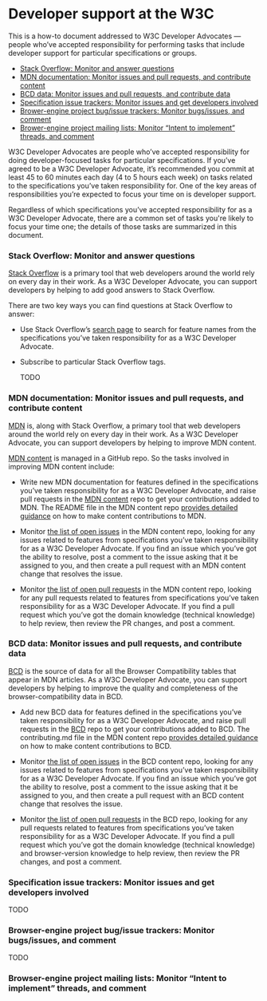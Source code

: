 # Developer support at the W3C

This is a how-to document addressed to W3C Developer Advocates — people who’ve accepted responsibility for performing tasks that include developer support for particular specifications or groups.

<!-- You can quickly regenerate this TOC by running:
  npx markdown-toc@1.2.0 --bullets='-' --no-firsth1 README.md -->

  - [Stack Overflow: Monitor and answer questions](#stack-overflow-monitor-and-answer-questions)
  - [MDN documentation: Monitor issues and pull requests, and contribute content](#mdn-documentation-monitor-issues-and-pull-requests-and-contribute-content)
  - [BCD data: Monitor issues and pull requests, and contribute data](#bcd-data-monitor-issues-and-pull-requests-and-contribute-data)
  - [Specification issue trackers: Monitor issues and get developers involved](#specification-issue-trackers-monitor-issues-and-get-developers-involved)
  - [Brower-engine project bug/issue trackers: Monitor bugs/issues, and comment](#brower-engine-project-bugissue-trackers-monitor-bugsissues-and-comment)
  - [Brower-engine project mailing lists: Monitor “Intent to implement” threads, and comment](#brower-engine-project-mailing-lists-monitor-intent-to-implement-threads-and-comment)

W3C Developer Advocates are people who’ve accepted responsibility for doing developer-focused tasks for particular specifications.
If you’ve agreed to be a W3C Developer Advocate, it’s recommended you commit at least 45 to 60 minutes each day (4 to 5 hours each week) on tasks related to the specifications you’ve taken responsibility for.
One of the key areas of responsibilities you’re expected to focus your time on is developer support.

Regardless of which specifications you’ve accepted responsibility for as a W3C Developer Advocate, there are a common set of tasks you're likely to focus your time one; the details of those tasks are summarized in this document.

### Stack Overflow: Monitor and answer questions

[Stack Overflow](https://stackoverflow.com/) is a primary tool that web developers around the world rely on every day in their work. As a W3C Developer Advocate, you can support developers by helping to add good answers to Stack Overflow.

There are two key ways you can find questions at Stack Overflow to answer:

* Use Stack Overflow’s [search page](https://stackoverflow.com/search) to search for feature names from the specifications you’ve taken responsibility for as a W3C Developer Advocate.

* Subscribe to particular Stack Overflow tags.

  TODO

### MDN documentation: Monitor issues and pull requests, and contribute content

[MDN](https://developer.mozilla.org/) is, along with Stack Overflow, a primary tool that web developers around the world rely on every day in their work. As a W3C Developer Advocate, you can support developers by helping to improve MDN content.

[MDN content](https://github.com/mdn/content) is managed in a GitHub repo. So the tasks involved in improving MDN content include:

* Write new MDN documentation for features defined in the specifications you’ve taken responsibility for as a W3C Developer Advocate, and raise pull requests in the [MDN content](https://github.com/mdn/content) repo to get your contributions added to MDN.
  The README file in the MDN content repo [provides detailed guidance](https://github.com/mdn/content/blob/main/README.md#making-contributions) on how to make content contributions to MDN.

* Monitor [the list of open issues](https://github.com/mdn/content/issues) in the MDN content repo, looking for any issues related to features from specifications you’ve taken responsibility for as a W3C Developer Advocate. If you find an issue which you’ve got the ability to resolve, post a comment to the issue asking that it be assigned to you, and then create a pull request with an MDN content change that resolves the issue.

* Monitor [the list of open pull requests](https://github.com/mdn/content/pulls) in the MDN content repo, looking for any pull requests related to features from specifications you’ve taken responsibility for as a W3C Developer Advocate. If you find a pull request which you’ve got the domain knowledge (technical knowledge) to help review, then review the PR changes, and post a comment.

### BCD data: Monitor issues and pull requests, and contribute data

[BCD](https://github.com/mdn/browser-compat-data) is the source of data for all the Browser Compatibility tables that appear in MDN articles. As a W3C Developer Advocate, you can support developers by helping to improve the quality and completeness of the browser-compatibility data in BCD.

* Add new BCD data for features defined in the specifications you’ve taken responsibility for as a W3C Developer Advocate, and raise pull requests in the [BCD](https://github.com/mdn/browser-compat-data) repo to get your contributions added to BCD.
  The contributing.md file in the MDN content repo [provides detailed guidance](https://github.com/mdn/browser-compat-data/blob/master/docs/contributing.md) on how to make content contributions to BCD.

* Monitor [the list of open issues](https://github.com/mdn/browser-compat-data/issues) in the BCD content repo, looking for any issues related to features from specifications you’ve taken responsibility for as a W3C Developer Advocate. If you find an issue which you’ve got the ability to resolve, post a comment to the issue asking that it be assigned to you, and then create a pull request with an BCD content change that resolves the issue.

* Monitor [the list of open pull requests](https://github.com/mdn/browser-compat-data/pulls) in the BCD repo, looking for any pull requests related to features from specifications you’ve taken responsibility for as a W3C Developer Advocate. If you find a pull request which you’ve got the domain knowledge (technical knowledge) and browser-version knowledge to help review, then review the PR changes, and post a comment.

### Specification issue trackers: Monitor issues and get developers involved

TODO

### Browser-engine project bug/issue trackers: Monitor bugs/issues, and comment

TODO

### Browser-engine project mailing lists: Monitor “Intent to implement” threads, and comment
